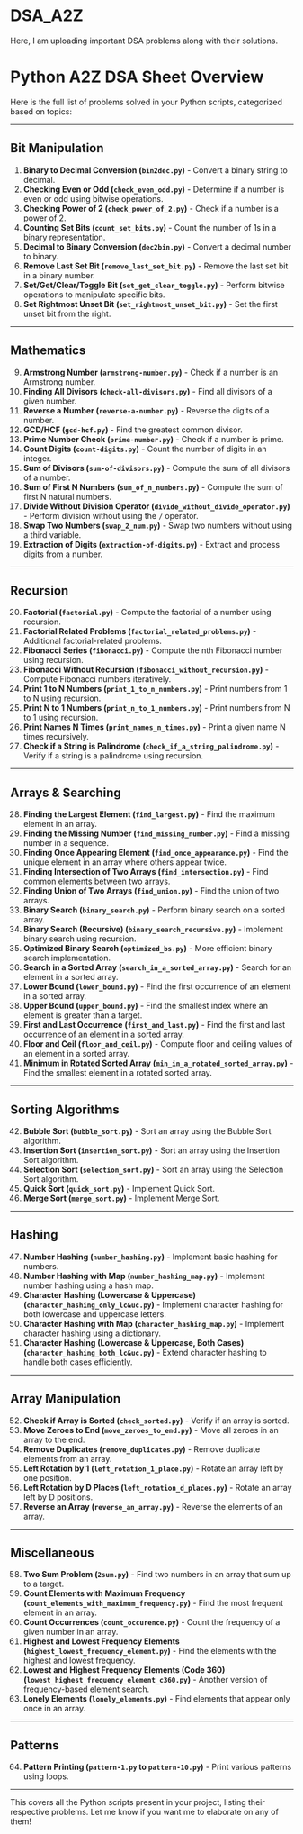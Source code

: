 # DSA_A2Z
Here, I am uploading important DSA problems along with their solutions.
# **Python A2Z DSA Sheet Overview**

Here is the full list of problems solved in your Python scripts, categorized based on topics:

---

## **Bit Manipulation**
1. **Binary to Decimal Conversion (`bin2dec.py`)** - Convert a binary string to decimal.
2. **Checking Even or Odd (`check_even_odd.py`)** - Determine if a number is even or odd using bitwise operations.
3. **Checking Power of 2 (`check_power_of_2.py`)** - Check if a number is a power of 2.
4. **Counting Set Bits (`count_set_bits.py`)** - Count the number of 1s in a binary representation.
5. **Decimal to Binary Conversion (`dec2bin.py`)** - Convert a decimal number to binary.
6. **Remove Last Set Bit (`remove_last_set_bit.py`)** - Remove the last set bit in a binary number.
7. **Set/Get/Clear/Toggle Bit (`set_get_clear_toggle.py`)** - Perform bitwise operations to manipulate specific bits.
8. **Set Rightmost Unset Bit (`set_rightmost_unset_bit.py`)** - Set the first unset bit from the right.

---

## **Mathematics**
9. **Armstrong Number (`armstrong-number.py`)** - Check if a number is an Armstrong number.
10. **Finding All Divisors (`check-all-divisors.py`)** - Find all divisors of a given number.
11. **Reverse a Number (`reverse-a-number.py`)** - Reverse the digits of a number.
12. **GCD/HCF (`gcd-hcf.py`)** - Find the greatest common divisor.
13. **Prime Number Check (`prime-number.py`)** - Check if a number is prime.
14. **Count Digits (`count-digits.py`)** - Count the number of digits in an integer.
15. **Sum of Divisors (`sum-of-divisors.py`)** - Compute the sum of all divisors of a number.
16. **Sum of First N Numbers (`sum_of_n_numbers.py`)** - Compute the sum of first N natural numbers.
17. **Divide Without Division Operator (`divide_without_divide_operator.py`)** - Perform division without using the `/` operator.
18. **Swap Two Numbers (`swap_2_num.py`)** - Swap two numbers without using a third variable.
19. **Extraction of Digits (`extraction-of-digits.py`)** - Extract and process digits from a number.

---

## **Recursion**
20. **Factorial (`factorial.py`)** - Compute the factorial of a number using recursion.
21. **Factorial Related Problems (`factorial_related_problems.py`)** - Additional factorial-related problems.
22. **Fibonacci Series (`fibonacci.py`)** - Compute the nth Fibonacci number using recursion.
23. **Fibonacci Without Recursion (`fibonacci_without_recursion.py`)** - Compute Fibonacci numbers iteratively.
24. **Print 1 to N Numbers (`print_1_to_n_numbers.py`)** - Print numbers from 1 to N using recursion.
25. **Print N to 1 Numbers (`print_n_to_1_numbers.py`)** - Print numbers from N to 1 using recursion.
26. **Print Names N Times (`print_names_n_times.py`)** - Print a given name N times recursively.
27. **Check if a String is Palindrome (`check_if_a_string_palindrome.py`)** - Verify if a string is a palindrome using recursion.

---

## **Arrays & Searching**
28. **Finding the Largest Element (`find_largest.py`)** - Find the maximum element in an array.
29. **Finding the Missing Number (`find_missing_number.py`)** - Find a missing number in a sequence.
30. **Finding Once Appearing Element (`find_once_appearance.py`)** - Find the unique element in an array where others appear twice.
31. **Finding Intersection of Two Arrays (`find_intersection.py`)** - Find common elements between two arrays.
32. **Finding Union of Two Arrays (`find_union.py`)** - Find the union of two arrays.
33. **Binary Search (`binary_search.py`)** - Perform binary search on a sorted array.
34. **Binary Search (Recursive) (`binary_search_recursive.py`)** - Implement binary search using recursion.
35. **Optimized Binary Search (`optimized_bs.py`)** - More efficient binary search implementation.
36. **Search in a Sorted Array (`search_in_a_sorted_array.py`)** - Search for an element in a sorted array.
37. **Lower Bound (`lower_bound.py`)** - Find the first occurrence of an element in a sorted array.
38. **Upper Bound (`upper_bound.py`)** - Find the smallest index where an element is greater than a target.
39. **First and Last Occurrence (`first_and_last.py`)** - Find the first and last occurrence of an element in a sorted array.
40. **Floor and Ceil (`floor_and_ceil.py`)** - Compute floor and ceiling values of an element in a sorted array.
41. **Minimum in Rotated Sorted Array (`min_in_a_rotated_sorted_array.py`)** - Find the smallest element in a rotated sorted array.

---

## **Sorting Algorithms**
42. **Bubble Sort (`bubble_sort.py`)** - Sort an array using the Bubble Sort algorithm.
43. **Insertion Sort (`insertion_sort.py`)** - Sort an array using the Insertion Sort algorithm.
44. **Selection Sort (`selection_sort.py`)** - Sort an array using the Selection Sort algorithm.
45. **Quick Sort (`quick_sort.py`)** - Implement Quick Sort.
46. **Merge Sort (`merge_sort.py`)** - Implement Merge Sort.

---

## **Hashing**
47. **Number Hashing (`number_hashing.py`)** - Implement basic hashing for numbers.
48. **Number Hashing with Map (`number_hashing_map.py`)** - Implement number hashing using a hash map.
49. **Character Hashing (Lowercase & Uppercase) (`character_hashing_only_lc&uc.py`)** - Implement character hashing for both lowercase and uppercase letters.
50. **Character Hashing with Map (`character_hashing_map.py`)** - Implement character hashing using a dictionary.
51. **Character Hashing (Lowercase & Uppercase, Both Cases) (`character_hashing_both_lc&uc.py`)** - Extend character hashing to handle both cases efficiently.

---

## **Array Manipulation**
52. **Check if Array is Sorted (`check_sorted.py`)** - Verify if an array is sorted.
53. **Move Zeroes to End (`move_zeroes_to_end.py`)** - Move all zeroes in an array to the end.
54. **Remove Duplicates (`remove_duplicates.py`)** - Remove duplicate elements from an array.
55. **Left Rotation by 1 (`left_rotation_1_place.py`)** - Rotate an array left by one position.
56. **Left Rotation by D Places (`left_rotation_d_places.py`)** - Rotate an array left by D positions.
57. **Reverse an Array (`reverse_an_array.py`)** - Reverse the elements of an array.

---

## **Miscellaneous**
58. **Two Sum Problem (`2sum.py`)** - Find two numbers in an array that sum up to a target.
59. **Count Elements with Maximum Frequency (`count_elements_with_maximum_frequency.py`)** - Find the most frequent element in an array.
60. **Count Occurrences (`count_occurence.py`)** - Count the frequency of a given number in an array.
61. **Highest and Lowest Frequency Elements (`highest_lowest_frequency_element.py`)** - Find the elements with the highest and lowest frequency.
62. **Lowest and Highest Frequency Elements (Code 360) (`lowest_highest_frequency_element_c360.py`)** - Another version of frequency-based element search.
63. **Lonely Elements (`lonely_elements.py`)** - Find elements that appear only once in an array.

---

## **Patterns**
64. **Pattern Printing (`pattern-1.py` to `pattern-10.py`)** - Print various patterns using loops.

---

This covers all the Python scripts present in your project, listing their respective problems. Let me know if you want me to elaborate on any of them!

